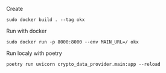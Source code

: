 Create 

`sudo docker build . --tag okx`

Run with docker

`sudo docker run -p 8000:8000 --env MAIN_URL=/ okx`

Run localy with poetry 

`poetry run uvicorn crypto_data_provider.main:app --reload`
